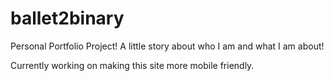 # ballet2binary

Personal Portfolio Project! A little story about who I am and what I am about!

Currently working on making this site more mobile friendly.
